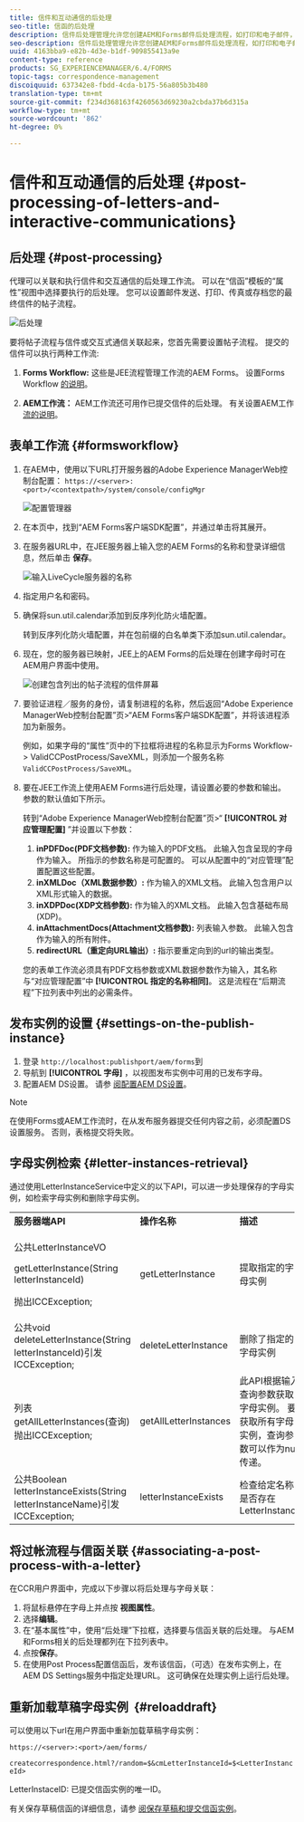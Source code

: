 ```yaml
---
title: 信件和互动通信的后处理
seo-title: 信函的后处理
description: 信件后处理管理允许您创建AEM和Forms邮件后处理流程，如打印和电子邮件，并将它们与信件集成。
seo-description: 信件后处理管理允许您创建AEM和Forms邮件后处理流程，如打印和电子邮件，并将它们与信件集成。
uuid: 4163bba9-e82b-4d3e-b1df-909855413a9e
content-type: reference
products: SG_EXPERIENCEMANAGER/6.4/FORMS
topic-tags: correspondence-management
discoiquuid: 637342e8-fbdd-4cda-b175-56a805b3b480
translation-type: tm+mt
source-git-commit: f234d368163f4260563d69230a2cbda37b6d315a
workflow-type: tm+mt
source-wordcount: '862'
ht-degree: 0%

---
```



# 信件和互动通信的后处理 {#post-processing-of-letters-and-interactive-communications}

## 后处理 {#post-processing}

代理可以关联和执行信件和交互通信的后处理工作流。 可以在“信函”模板的“属性”视图中选择要执行的后处理。 您可以设置邮件发送、打印、传真或存档您的最终信件的帖子流程。

![后处理](assets/ppoverview.png)

要将帖子流程与信件或交互式通信关联起来，您首先需要设置帖子流程。 提交的信件可以执行两种工作流:

1. **Forms Workflow:** 这些是JEE流程管理工作流的AEM Forms。 设置Forms Workflow [的说明](#formsworkflow)。

1. **AEM工作流：** AEM工作流还可用作已提交信件的后处理。 有关设置AEM工作 [流的说明](/help/forms/using/aem-forms-workflow.md)。

## 表单工作流 {#formsworkflow}

1. 在AEM中，使用以下URL打开服务器的Adobe Experience ManagerWeb控制台配置： `https://<server>:<port>/<contextpath>/system/console/configMgr`

   ![配置管理器](assets/2configmanager-1.png)

1. 在本页中，找到“AEM Forms客户端SDK配置”，并通过单击将其展开。
1. 在服务器URL中，在JEE服务器上输入您的AEM Forms的名称和登录详细信息，然后单击 **保存**。

   ![输入LiveCycle服务器的名称](assets/1cofigmanager.png)

1. 指定用户名和密码。
1. 确保将sun.util.calendar添加到反序列化防火墙配置。

   转到反序列化防火墙配置，并在包前缀的白名单类下添加sun.util.calendar。

1. 现在，您的服务器已映射，JEE上的AEM Forms的后处理在创建字母时可在AEM用户界面中使用。

   ![创建包含列出的帖子流程的信件屏幕](assets/0configmanager.png)

1. 要验证进程／服务的身份，请复制进程的名称，然后返回“Adobe Experience ManagerWeb控制台配置”页>“AEM Forms客户端SDK配置”，并将该进程添加为新服务。

   例如，如果字母的“属性”页中的下拉框将进程的名称显示为Forms Workflow-> ValidCCPostProcess/SaveXML，则添加一个服务名称 `ValidCCPostProcess/SaveXML`。

1. 要在JEE工作流上使用AEM Forms进行后处理，请设置必要的参数和输出。 参数的默认值如下所示。

   转到“Adobe Experience ManagerWeb控制台配置”页>“ **[!UICONTROL 对应管理配置]** ”并设置以下参数：

   1. **inPDFDoc(PDF文档参数):** 作为输入的PDF文档。 此输入包含呈现的字母作为输入。 所指示的参数名称是可配置的。 可以从配置中的“对应管理”配置配置这些配置。
   1. **inXMLDoc（XML数据参数）:** 作为输入的XML文档。 此输入包含用户以XML形式输入的数据。
   1. **inXDPDoc(XDP文档参数):** 作为输入的XML文档。 此输入包含基础布局(XDP)。
   1. **inAttachmentDocs(Attachment文档参数):** 列表输入参数。 此输入包含作为输入的所有附件。
   1. **redirectURL（重定向URL输出）:** 指示要重定向到的url的输出类型。

   您的表单工作流必须具有PDF文档参数或XML数据参数作为输入，其名称与“对应管理配置”中 **[!UICONTROL 指定的名称相同]**。 这是流程在“后期流程”下拉列表中列出的必需条件。

## 发布实例的设置 {#settings-on-the-publish-instance}

1. 登录 `http://localhost:publishport/aem/forms`到
1. 导航到 **[!UICONTROL 字母]** ，以视图发布实例中可用的已发布字母。
1. 配置AEM DS设置。 请参 [阅配置AEM DS设置](/help/forms/using/configuring-the-processing-server-url-.md)。

>[!NOTE]
>
>在使用Forms或AEM工作流时，在从发布服务器提交任何内容之前，必须配置DS设置服务。 否则，表格提交将失败。

## 字母实例检索 {#letter-instances-retrieval}

通过使用LetterInstanceService中定义的以下API，可以进一步处理保存的字母实例，如检索字母实例和删除字母实例。

<table> 
 <tbody> 
  <tr> 
   <td><strong>服务器端API</strong></td> 
   <td><strong>操作名称</strong></td> 
   <td><strong>描述</strong></td> 
  </tr> 
  <tr> 
   <td><p>公共LetterInstanceVO</p> <p>getLetterInstance(String letterInstanceId)</p> <p>抛出ICCException; </p> </td> 
   <td>getLetterInstance</td> 
   <td>提取指定的字母实例 </td> 
  </tr> 
  <tr> 
   <td>公共void deleteLetterInstance(String letterInstanceId)引发ICCException; </td> 
   <td>deleteLetterInstance </td> 
   <td>删除了指定的字母实例 </td> 
  </tr> 
  <tr> 
   <td>列表getAllLetterInstances(查询)抛出ICCException; </td> 
   <td>getAllLetterInstances </td> 
   <td>此API根据输入查询参数获取字母实例。 要获取所有字母实例，查询参数可以作为null传递。<br /> </td> 
  </tr> 
  <tr> 
   <td>公共Boolean letterInstanceExists(String letterInstanceName)引发ICCException; </td> 
   <td>letterInstanceExists </td> 
   <td>检查给定名称是否存在LetterInstance </td> 
  </tr> 
 </tbody> 
</table>

## 将过帐流程与信函关联 {#associating-a-post-process-with-a-letter}

在CCR用户界面中，完成以下步骤以将后处理与字母关联：

1. 将鼠标悬停在字母上并点按 **视图属性**。
1. 选择&#x200B;**编辑**。
1. 在“基本属性”中，使用“后处理”下拉框，选择要与信函关联的后处理。 与AEM和Forms相关的后处理都列在下拉列表中。
1. 点按&#x200B;**保存**。
1. 在使用Post Process配置信函后，发布该信函，（可选）在发布实例上，在AEM DS Settings服务中指定处理URL。 这可确保在处理实例上运行后处理。

## 重新加载草稿字母实例  {#reloaddraft}

可以使用以下url在用户界面中重新加载草稿字母实例：

`https://<server>:<port>/aem/forms/`

`createcorrespondence.html?/random=$&cmLetterInstanceId=$<LetterInstanceId>`

LetterInstaceID: 已提交信函实例的唯一ID。

有关保存草稿信函的详细信息，请参 [阅保存草稿和提交信函实例](/help/forms/using/create-correspondence.md#savingdrafts)。
